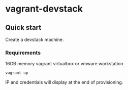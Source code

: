 # vagrant-devstack

## Quick start

Create a devstack machine.

### Requirements

16GB memory
vagrant
virtualbox or vmware workstation

```
vagrant up
```

IP and credentials will display at the end of provisioning.


